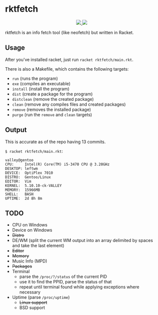 # rktfetch

<p align="center">
    <a href="http://pkgs.racket-lang.org/package/rktfetch">
        <img src="https://img.shields.io/badge/raco_pkg_install-rktfetch-aa00ff.svg">
    <a href="https://github.com/mythical-linux/rktfetch/actions/workflows/test.yml">
        <img src="https://github.com/mythical-linux/rktfetch/actions/workflows/test.yml/badge.svg">
    </a>
</p>

rktfetch is an info fetch tool (like neofetch) but written in Racket.

## Usage
After you've installed racket, just run `racket rktfetch/main.rkt`.

There is also a Makefile, which contains the following targets:
- `run` (runs the program)
- `exe` (compiles an executable)
- `install` (install the program)
- `dist` (create a package for the program)
- `distclean` (remove the created package)
- `clean` (remove any compiles files and created packages)
- `remove` (removes the installed package)
- `purge` (run the `remove` and `clean` targets)

## Output
This is accurate as of the repo having 13 commits.

`$ racket rktfetch/main.rkt`:
```
valley@gentoo
CPU:     Intel(R) Core(TM) i5-3470 CPU @ 3.20GHz
DESKTOP: leftwm
DEVICE:  OptiPlex 7010
DISTRO:  Gentoo/Linux
EDITOR:  Vim
KERNEL:  5.10.10-ck-VALLEY
MEMORY:  15966MB
SHELL:   BASH
UPTIME:  2d 8h 8m
```

## TODO
- CPU on Windows
- Device on Windows
- ~~Distro~~
- DE/WM (split the current WM output into an array delimited by spaces and take the last element)
- ~~Editor~~
- ~~Memory~~
- Music Info (MPD)
- ~~Packages~~
- Terminal
  + parse the `/proc/?/status` of the current PID
  + use it to find the PPID, parse the status of that
  + repeat until terminal found while applying exceptions where necessary
- Uptime (parse `/proc/uptime`)
  + ~~Linux support~~
  + BSD support
